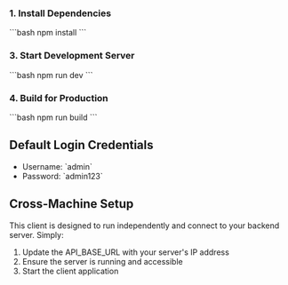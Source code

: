 


### 1. Install Dependencies
\`\`\`bash
npm install
\`\`\`


### 3. Start Development Server
\`\`\`bash
npm run dev
\`\`\`

### 4. Build for Production
\`\`\`bash
npm run build
\`\`\`

## Default Login Credentials
- Username: \`admin\`
- Password: \`admin123\`

## Cross-Machine Setup
This client is designed to run independently and connect to your backend server. Simply:
1. Update the API_BASE_URL with your server's IP address
2. Ensure the server is running and accessible
3. Start the client application
